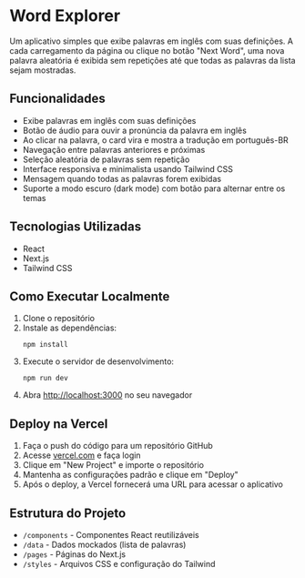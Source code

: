 # Word Explorer

Um aplicativo simples que exibe palavras em inglês com suas definições. A cada carregamento da página ou clique no botão "Next Word", uma nova palavra aleatória é exibida sem repetições até que todas as palavras da lista sejam mostradas.

## Funcionalidades

- Exibe palavras em inglês com suas definições
- Botão de áudio para ouvir a pronúncia da palavra em inglês
- Ao clicar na palavra, o card vira e mostra a tradução em português-BR
- Navegação entre palavras anteriores e próximas
- Seleção aleatória de palavras sem repetição
- Interface responsiva e minimalista usando Tailwind CSS
- Mensagem quando todas as palavras forem exibidas
- Suporte a modo escuro (dark mode) com botão para alternar entre os temas

## Tecnologias Utilizadas

- React
- Next.js
- Tailwind CSS

## Como Executar Localmente

1. Clone o repositório
2. Instale as dependências:
   ```
   npm install
   ```
3. Execute o servidor de desenvolvimento:
   ```
   npm run dev
   ```
4. Abra [http://localhost:3000](http://localhost:3000) no seu navegador

## Deploy na Vercel

1. Faça o push do código para um repositório GitHub
2. Acesse [vercel.com](https://vercel.com) e faça login
3. Clique em "New Project" e importe o repositório
4. Mantenha as configurações padrão e clique em "Deploy"
5. Após o deploy, a Vercel fornecerá uma URL para acessar o aplicativo

## Estrutura do Projeto

- `/components` - Componentes React reutilizáveis
- `/data` - Dados mockados (lista de palavras)
- `/pages` - Páginas do Next.js
- `/styles` - Arquivos CSS e configuração do Tailwind